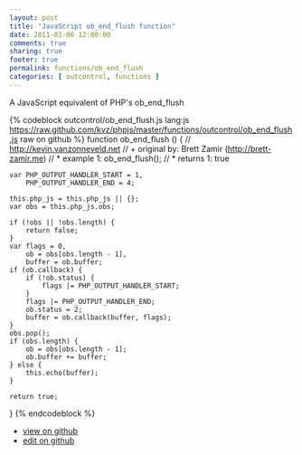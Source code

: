 ```yaml
---
layout: post
title: "JavaScript ob_end_flush function"
date: 2011-02-06 12:00:00
comments: true
sharing: true
footer: true
permalink: functions/ob_end_flush
categories: [ outcontrol, functions ]
---
```

A JavaScript equivalent of PHP's ob_end_flush
<!-- more -->
{% codeblock outcontrol/ob_end_flush.js lang:js https://raw.github.com/kvz/phpjs/master/functions/outcontrol/ob_end_flush.js raw on github %}
function ob_end_flush () {
    // http://kevin.vanzonneveld.net
    // +   original by: Brett Zamir (http://brett-zamir.me)
    // *     example 1: ob_end_flush();
    // *     returns 1: true

    var PHP_OUTPUT_HANDLER_START = 1,
        PHP_OUTPUT_HANDLER_END = 4;

    this.php_js = this.php_js || {};
    var obs = this.php_js.obs;

    if (!obs || !obs.length) {
        return false;
    }
    var flags = 0,
        ob = obs[obs.length - 1],
        buffer = ob.buffer;
    if (ob.callback) {
        if (!ob.status) {
            flags |= PHP_OUTPUT_HANDLER_START;
        }
        flags |= PHP_OUTPUT_HANDLER_END;
        ob.status = 2;
        buffer = ob.callback(buffer, flags);
    }
    obs.pop();
    if (obs.length) {
        ob = obs[obs.length - 1];
        ob.buffer += buffer;
    } else {
        this.echo(buffer);
    }

    return true;
}
{% endcodeblock %}
<ul>
 <li><a href="https://github.com/kvz/phpjs/blob/master/functions/outcontrol/ob_end_flush.js">view on github</a></li>
 <li><a href="https://github.com/kvz/phpjs/edit/master/functions/outcontrol/ob_end_flush.js">edit on github</a></li>
</ul>
